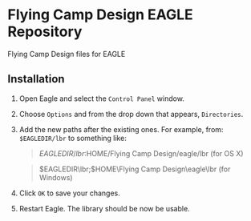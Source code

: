 Flying Camp Design EAGLE Repository
===================================

Flying Camp Design files for EAGLE

Installation
------------

1. Open Eagle and select the `Control Panel` window.
2. Choose `Options` and from the drop down that appears, `Directories`.
3. Add the new paths after the existing ones.  For example, from: `$EAGLEDIR/lbr` to something like:

    > $EAGLEDIR/lbr:$HOME/Flying Camp Design/eagle/lbr (for OS X)

    > $EAGLEDIR\lbr;$HOME\Flying Camp Design\eagle\lbr (for Windows)

4. Click `OK` to save your changes.
5. Restart Eagle. The library should be now be usable.
